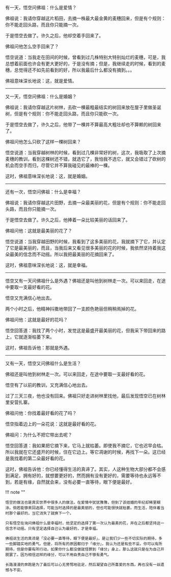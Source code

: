 

有一天，悟空问佛祖：什么是爱情？

佛祖说：我请你穿越这片稻田，去摘一株最大最金黄的麦穗回来，但是有个规则：你不能走回头路，而且你只能摘一次。

于是悟空去做了。许久之后，他却空着手回来了。

佛祖问他怎么空手回来了？

悟空说道：当我走在田间的时候，曾看到过几株特别大特别灿烂的麦穗，可是，我总想着前面也许会有更大更好的，于是没有摘；但是，我继续走的时候，看到的麦穗，总觉得还不如先前看到的好，所以我最后什么都没有摘到。。。

佛祖意味深长地说：这，就是爱情。

---

又一天，悟空问佛祖：什么是婚姻？

佛祖说：我请你穿越这片树林，去砍一棵最粗最结实的树回来放在屋子里做圣诞树，但是有个规则：你不能走回头路，而且你只能砍一次。

于是悟空去做了，许久之后，他带了一棵并不算最高大粗壮却也不算赖的树回来了。

佛祖问他怎么只砍了这样一棵树回来？

悟空说道：当我穿越树林的时候，看到过几棵非常好的树，这次，我吸取了上次摘麦穗的教训，看到这棵树还不错，就选它了，我怕我不选它，就又会错过了砍树的机会而空手而归，尽管它并不算我碰见的最棒的一棵。

这时，佛祖意味深长地说：这，就是婚姻。

---

还有一次，悟空问佛祖：什么是幸福？

佛祖说：我请你穿越这片田野，去摘一朵最美丽的花，但是有个规则：你不能走回头路，而且你只能摘一次。

于是悟空去做了。许久之后，他捧着一朵比较美丽的话回来了。

佛祖问他：这就是最美丽的花了？

悟空说道：当我穿越田野的时候，我看到了这多美丽的花，我就摘下了它，并认定了它是最美丽的，而且，当我后来又看见很多美丽的花的时候，我依然坚持着我这朵最美的信念而不动摇。所以我把最美丽的花摘回来了。

这时，佛祖意味深长地说：这，就是幸福。

---

悟空又有一天问佛祖什么是外遇？佛祖还是叫他到树林走一次。可以来回走，在途中要取一支最好看的花。

悟空又充满信心地出去。

两个小时之后，他精神抖擞地带回了一支颜色艳丽但稍稍焉掉的花。

佛祖问他：这就是最好的花吗？

悟空回答道：我找了两个小时，发觉这是最盛开最美丽的花，但我采下带回来的路上，它就逐渐枯萎下来。

这时，佛祖告诉他：那就是外遇。

---

又有一天，悟空又问佛祖什么是生活？

佛祖还是叫他到树林走一次。可以来回走，在途中要取一支最好看的花。

悟空有了以前的教训，又充满信心地出去。

过了三天三夜，他也没有回来。佛祖只好走进树林里找他，最后发现悟空已在树林里安营扎寨。

佛祖问他：你找着最好看的花了吗？

悟空指着边上的一朵花说：这就是最好看的花。

佛祖问：为什么不把它带出去呢？

悟空回答道：我如果把它摘下来，它马上就枯萎。即使我不摘它，它也迟早会枯。所以我就在它还盛开的时候，住在它边上。等它凋谢的时候，再找下一朵。这已经是我找着的第二朵最好看的花。

这时，佛祖告诉他：你已经懂得生活的真谛了。其实，人这种生物大部分都不会感到满足，拥有好的，就想要更好的，然而拥有没有更好的，需要等待也永远等不到，若是有缘，自然就会来，没有必要一直等待，眼下便是最好。


!!! note ""

    悟空的做法也是真实世界中很多人的做法，在爱情中犹犹豫豫，但到了该结婚的年纪却稀里糊涂。倘若能够来回选择，可能当时选择的是最美丽的，但也可能很快就枯萎。而生活，陪伴着当时那个最好的，当它消失了就换下一个。

    只有悟空在询问佛祖什么是幸福时，他坚定的选择了第一次认为最美的花，并在之后都坚持这一信念不动摇。只有坚定选择自己认为最好的，才是幸福。

    佛祖说生活的真谛是「没必要一直等待，眼下便是最好」，是让我们少一些不切实际的期待，多一些脚踏实地的勇气。但是，将所有的原因都归于「缘分」，我认为还是有些不妥。你可以有所期待，但是你要有所行动，如果你什么都没做就怪罪到「缘分」身上，那么这就只是在为自己开脱罢了。因为相信这样的缘分，可以不用自责自己不够有勇气。

    长路漫漫的奔跑是为了最后可以心无旁骛地驻足，然后凝望自己所喜爱的东西，再也没有一丝遗憾与不安。


